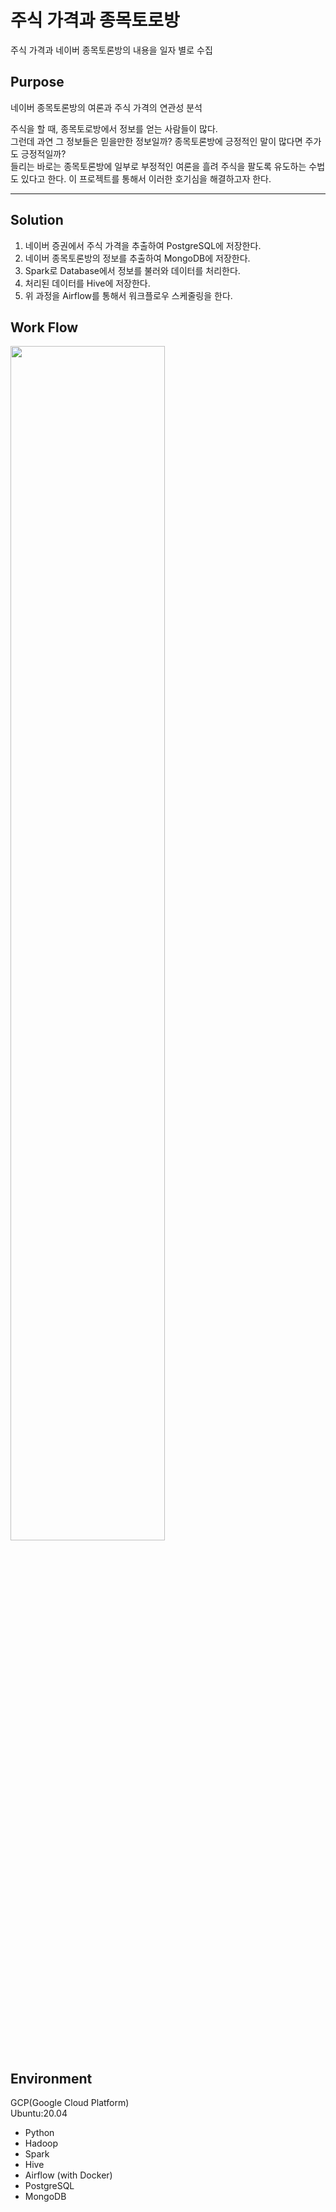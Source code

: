 # 주식 가격과 종목토로방
주식 가격과 네이버 종목토론방의 내용을 일자 별로 수집

## Purpose
네이버 종목토론방의 여론과 주식 가격의 연관성 분석      
   
주식을 할 때, 종목토로방에서 정보를 얻는 사람들이 많다.    
그런데 과연 그 정보들은 믿을만한 정보일까? 종목토론방에 긍정적인 말이 많다면 주가도 긍정적일까?    
들리는 바로는 종목토론방에 일부로 부정적인 여론을 흘려 주식을 팔도록 유도하는 수법도 있다고 한다. 이 프로젝트를 통해서 이러한 호기심을 해결하고자 한다.
   
   
---
## Solution
1. 네이버 증권에서 주식 가격을 추출하여 PostgreSQL에 저장한다.
2. 네이버 종목토론방의 정보를 추출하여 MongoDB에 저장한다.
3. Spark로 Database에서 정보를 불러와 데이터를 처리한다.
4. 처리된 데이터를 Hive에 저장한다.
5. 위 과정을 Airflow를 통해서 워크플로우 스케줄링을 한다. 

## Work Flow
<img width="70%" src="https://user-images.githubusercontent.com/40620421/165786159-286f6c35-90b4-4651-89c7-9fb926b07b12.png"/>
   
   
## Environment
GCP(Google Cloud Platform)   
Ubuntu:20.04   
- Python
- Hadoop
- Spark
- Hive
- Airflow (with Docker)
- PostgreSQL
- MongoDB
